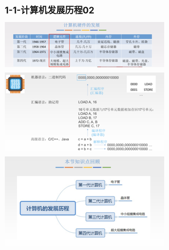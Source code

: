 # 1-1-计算机发展历程02



![](../../.gitbook/assets/image%20%28182%29.png)

![](../../.gitbook/assets/image%20%28125%29.png)

![](../../.gitbook/assets/image%20%281%29.png)


